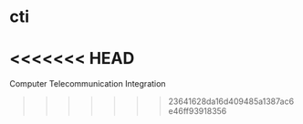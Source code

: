 # cti
<<<<<<< HEAD
=======
Computer Telecommunication Integration
>>>>>>> 23641628da16d409485a1387ac6e46ff93918356
